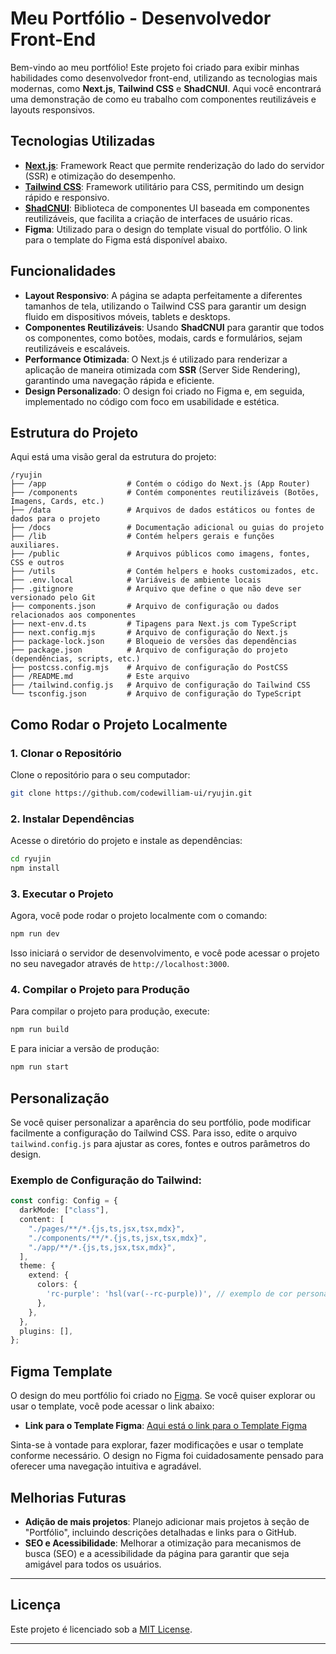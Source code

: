 # Meu Portfólio - Desenvolvedor Front-End

Bem-vindo ao meu portfólio! Este projeto foi criado para exibir minhas habilidades como desenvolvedor front-end, utilizando as tecnologias mais modernas, como **Next.js**, **Tailwind CSS** e **ShadCNUI**. Aqui você encontrará uma demonstração de como eu trabalho com componentes reutilizáveis e layouts responsivos.

## Tecnologias Utilizadas

- **[Next.js](https://nextjs.org/)**: Framework React que permite renderização do lado do servidor (SSR) e otimização do desempenho.
- **[Tailwind CSS](https://tailwindcss.com/)**: Framework utilitário para CSS, permitindo um design rápido e responsivo.
- **[ShadCNUI](https://github.com/shadcn-ui/shadcn)**: Biblioteca de componentes UI baseada em componentes reutilizáveis, que facilita a criação de interfaces de usuário ricas.
- **Figma**: Utilizado para o design do template visual do portfólio. O link para o template do Figma está disponível abaixo.

## Funcionalidades

- **Layout Responsivo**: A página se adapta perfeitamente a diferentes tamanhos de tela, utilizando o Tailwind CSS para garantir um design fluido em dispositivos móveis, tablets e desktops.
- **Componentes Reutilizáveis**: Usando **ShadCNUI** para garantir que todos os componentes, como botões, modais, cards e formulários, sejam reutilizáveis e escaláveis.
- **Performance Otimizada**: O Next.js é utilizado para renderizar a aplicação de maneira otimizada com **SSR** (Server Side Rendering), garantindo uma navegação rápida e eficiente.
- **Design Personalizado**: O design foi criado no Figma e, em seguida, implementado no código com foco em usabilidade e estética.

## Estrutura do Projeto

Aqui está uma visão geral da estrutura do projeto:

```
/ryujin
├── /app                  # Contém o código do Next.js (App Router)
├── /components           # Contém componentes reutilizáveis (Botões, Imagens, Cards, etc.)
├── /data                 # Arquivos de dados estáticos ou fontes de dados para o projeto
├── /docs                 # Documentação adicional ou guias do projeto
├── /lib                  # Contém helpers gerais e funções auxiliares.
├── /public               # Arquivos públicos como imagens, fontes, CSS e outros
├── /utils                # Contém helpers e hooks customizados, etc.
├── .env.local            # Variáveis de ambiente locais
├── .gitignore            # Arquivo que define o que não deve ser versionado pelo Git
├── components.json       # Arquivo de configuração ou dados relacionados aos componentes
├── next-env.d.ts         # Tipagens para Next.js com TypeScript
├── next.config.mjs       # Arquivo de configuração do Next.js
├── package-lock.json     # Bloqueio de versões das dependências
├── package.json          # Arquivo de configuração do projeto (dependências, scripts, etc.)
├── postcss.config.mjs    # Arquivo de configuração do PostCSS
├── /README.md            # Este arquivo
├── /tailwind.config.js   # Arquivo de configuração do Tailwind CSS
└── tsconfig.json         # Arquivo de configuração do TypeScript
```

## Como Rodar o Projeto Localmente

### 1. Clonar o Repositório

Clone o repositório para o seu computador:

```bash
git clone https://github.com/codewilliam-ui/ryujin.git
```

### 2. Instalar Dependências

Acesse o diretório do projeto e instale as dependências:

```bash
cd ryujin
npm install
```

### 3. Executar o Projeto

Agora, você pode rodar o projeto localmente com o comando:

```bash
npm run dev
```

Isso iniciará o servidor de desenvolvimento, e você pode acessar o projeto no seu navegador através de `http://localhost:3000`.

### 4. Compilar o Projeto para Produção

Para compilar o projeto para produção, execute:

```bash
npm run build
```

E para iniciar a versão de produção:

```bash
npm run start
```

## Personalização

Se você quiser personalizar a aparência do seu portfólio, pode modificar facilmente a configuração do Tailwind CSS. Para isso, edite o arquivo `tailwind.config.js` para ajustar as cores, fontes e outros parâmetros do design.

### Exemplo de Configuração do Tailwind:

```ts
const config: Config = {
  darkMode: ["class"],
  content: [
    "./pages/**/*.{js,ts,jsx,tsx,mdx}",
    "./components/**/*.{js,ts,jsx,tsx,mdx}",
    "./app/**/*.{js,ts,jsx,tsx,mdx}",
  ],
  theme: {
    extend: {
      colors: {
        'rc-purple': 'hsl(var(--rc-purple))', // exemplo de cor personalizada
      },
    },
  },
  plugins: [],
};
```

## Figma Template

O design do meu portfólio foi criado no [Figma](https://www.figma.com/). Se você quiser explorar ou usar o template, você pode acessar o link abaixo:

- **Link para o Template Figma**: [Aqui está o link para o Template Figma](https://www.figma.com/design/fyvaxM7DjW0pyzJHBGwDJ7/Portfolio-Template---Franklin-William?node-id=398-2440&t=byfPTwdDAU2If3WN-1)

Sinta-se à vontade para explorar, fazer modificações e usar o template conforme necessário. O design no Figma foi cuidadosamente pensado para oferecer uma navegação intuitiva e agradável.

## Melhorias Futuras

- **Adição de mais projetos**: Planejo adicionar mais projetos à seção de "Portfólio", incluindo descrições detalhadas e links para o GitHub.
- **SEO e Acessibilidade**: Melhorar a otimização para mecanismos de busca (SEO) e a acessibilidade da página para garantir que seja amigável para todos os usuários.

---

## Licença

Este projeto é licenciado sob a [MIT License](LICENSE).

---